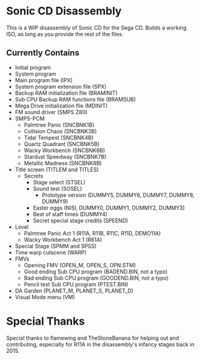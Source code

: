 # Sonic CD Disassembly
This is a WIP disassembly of Sonic CD for the Sega CD. Builds a working ISO, as long as you provide the rest of the files.

## Currently Contains
* Initial program
* System program
* Main program file (IPX)
* System program extension file (SPX)
* Backup RAM initialization file (BRAMINIT)
* Sub CPU Backup RAM functions file (BRAMSUB)
* Mega Drive initialization file (MDINIT)
* FM sound driver (SMPS Z80)
* SMPS-PCM
    - Palmtree Panic (SNCBNK1B)
    - Collision Chaos (SNCBNK3B)
    - Tidal Tempest (SNCBNK4B)
    - Quartz Quadrant (SNCBNK5B)
    - Wacky Workbench (SNCBNK6B)
    - Stardust Speedway (SNCBNK7B)
    - Metallic Madness (SNCBNK8B)
* Title screen (TITLEM and TITLES)
    - Secrets
        - Stage select (STSEL)
        - Sound test (SOSEL)
            - Prototype version (DUMMY5, DUMMY6, DUMMY7, DUMMY8, DUMMY9)
        - Easter eggs (NISI, DUMMY0, DUMMY1, DUMMY2, DUMMY3)
        - Best of staff times (DUMMY4)
	    - Secret special stage credits (SPEEND)
* Level
    - Palmtree Panic Act 1 (R11A, R11B, R11C, R11D, DEMO11A)
    - Wacky Workbench Act 1 (R61A)
* Special Stage (SPMM and SPSS)
* Time warp cutscene (WARP)
* FMVs
    - Opening FMV (OPEN_M, OPEN_S, OPN.STM)
    - Good ending Sub CPU program (BADEND.BIN, not a typo)
    - Bad ending Sub CPU program (GOODEND.BIN, not a typo)
    - Pencil test Sub CPU program (PTEST.BIN)
* DA Garden (PLANET_M, PLANET_S, PLANET_D)
* Visual Mode menu (VM)

# Special Thanks
Special thanks to flamewing and TheStoneBanana for helping out and contributing, especially for R11A in the disassembly's infancy stages back in 2015.
